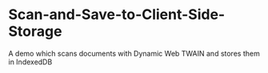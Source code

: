 # Scan-and-Save-to-Client-Side-Storage
A demo which scans documents with Dynamic Web TWAIN and stores them in IndexedDB
